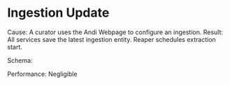 # Ingestion Update

Cause: A curator uses the Andi Webpage to configure an ingestion.
Result: All services save the latest ingestion entity. Reaper schedules extraction start.

Schema:


Performance: Negligible